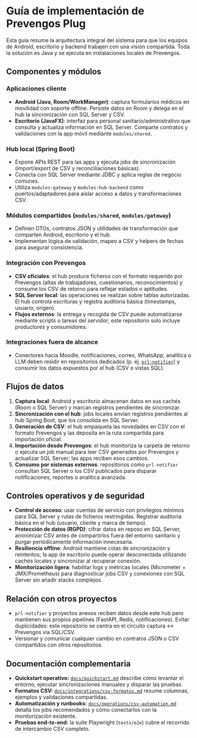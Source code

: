 # Guía de implementación de Prevengos Plug

Esta guía resume la arquitectura integral del sistema para que los equipos de Android, escritorio y backend trabajen con una visión compartida. Toda la solución es Java y se ejecuta en instalaciones locales de Prevengos.

## Componentes y módulos

### Aplicaciones cliente
- **Android (Java, Room/WorkManager)**: captura formularios médicos en movilidad con soporte offline. Persiste datos en Room y delega en el hub la sincronización con SQL Server y CSV.
- **Escritorio (JavaFX)**: interfaz para personal sanitario/administrativo que consulta y actualiza información en SQL Server. Comparte contratos y validaciones con la app móvil mediante `modules/shared`.

### Hub local (Spring Boot)
- Expone APIs REST para las apps y ejecuta jobs de sincronización (import/export de CSV y reconciliaciones básicas).
- Conecta con SQL Server mediante JDBC y aplica reglas de negocio comunes.
- Utiliza `modules:gateway` y `modules:hub-backend` como puertos/adaptadores para aislar acceso a datos y transformaciones CSV.

### Módulos compartidos (`modules/shared`, `modules/gateway`)
- Definen DTOs, contratos JSON y utilidades de transformación que comparten Android, escritorio y el hub.
- Implementan lógica de validación, mapeo a CSV y helpers de fechas para asegurar consistencia.

### Integración con Prevengos
- **CSV oficiales**: el hub produce ficheros con el formato requerido por Prevengos (altas de trabajadores, cuestionarios, reconocimientos) y consume los CSV de retorno para reflejar estados o aptitudes.
- **SQL Server local**: las operaciones se realizan sobre tablas autorizadas. El hub controla escrituras y registra auditoría básica (timestamps, usuario, origen).
- **Flujos externos**: la entrega y recogida de CSV puede automatizarse mediante scripts o tareas del servidor; este repositorio solo incluye productores y consumidores.

### Integraciones fuera de alcance
- Conectores hacia Moodle, notificaciones, correo, WhatsApp, analítica o LLM deben residir en repositorios dedicados (p. ej. [`prl-notifier`](https://github.com/prevengos/prl-notifier)) y consumir los datos expuestos por el hub (CSV o vistas SQL).

## Flujos de datos

1. **Captura local**: Android y escritorio almacenan datos en sus cachés (Room o SQL Server) y marcan registros pendientes de sincronizar.
2. **Sincronización con el hub**: jobs locales envían registros pendientes al hub Spring Boot, que los consolida en SQL Server.
3. **Generación de CSV**: el hub empaqueta las novedades en CSV con el formato Prevengos y las deposita en la ruta compartida para importación oficial.
4. **Importación desde Prevengos**: el hub monitoriza la carpeta de retorno o ejecuta un job manual para leer CSV generados por Prevengos y actualizar SQL Server; las apps reciben esos cambios.
5. **Consumo por sistemas externos**: repositorios como `prl-notifier` consultan SQL Server o los CSV publicados para disparar notificaciones, reportes o analítica avanzada.

## Controles operativos y de seguridad

- **Control de acceso**: usar cuentas de servicio con privilegios mínimos para SQL Server y rutas de ficheros restringidas. Registrar auditoría básica en el hub (usuario, cliente y marca de tiempo).
- **Protección de datos (RGPD)**: cifrar datos en reposo en SQL Server, anonimizar CSV antes de compartirlos fuera del entorno sanitario y purgar periódicamente información innecesaria.
- **Resiliencia offline**: Android mantiene colas de sincronización y reintentos; la app de escritorio puede operar desconectada utilizando cachés locales y sincronizar al recuperar conexión.
- **Monitorización ligera**: habilitar logs y métricas locales (Micrometer + JMX/Prometheus) para diagnosticar jobs CSV y conexiones con SQL Server sin añadir stacks complejos.

## Relación con otros proyectos

- `prl-notifier` y proyectos anexos reciben datos desde este hub pero mantienen sus propios pipelines (FastAPI, Redis, notificaciones). Evitar duplicidades: este repositorio se centra en el circuito captura ↔ Prevengos vía SQL/CSV.
- Versionar y comunicar cualquier cambio en contratos JSON o CSV compartidos con otros repositorios.

## Documentación complementaria

- **Quickstart operativo:** [`docs/quickstart.md`](docs/quickstart.md) describe cómo levantar el entorno, ejecutar sincronizaciones manuales y disparar las pruebas.
- **Formatos CSV:** [`docs/integrations/csv-formatos.md`](docs/integrations/csv-formatos.md) resume columnas, ejemplos y validaciones compartidas.
- **Automatización y runbooks:** [`docs/operations/csv-automation.md`](docs/operations/csv-automation.md) detalla los jobs recomendados y cómo conectarlos con la monitorización existente.
- **Pruebas end-to-end:** la suite Playwright (`tests/e2e`) cubre el recorrido de intercambio CSV completo.

